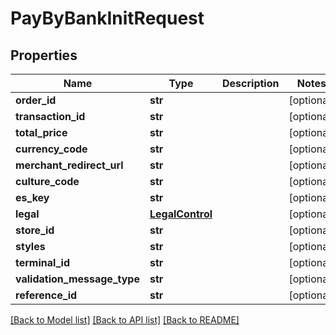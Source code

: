 # PayByBankInitRequest

## Properties
Name | Type | Description | Notes
------------ | ------------- | ------------- | -------------
**order_id** | **str** |  | [optional] 
**transaction_id** | **str** |  | [optional] 
**total_price** | **str** |  | [optional] 
**currency_code** | **str** |  | [optional] 
**merchant_redirect_url** | **str** |  | [optional] 
**culture_code** | **str** |  | [optional] 
**es_key** | **str** |  | [optional] 
**legal** | [**LegalControl**](LegalControl.md) |  | [optional] 
**store_id** | **str** |  | [optional] 
**styles** | **str** |  | [optional] 
**terminal_id** | **str** |  | [optional] 
**validation_message_type** | **str** |  | [optional] 
**reference_id** | **str** |  | [optional] 

[[Back to Model list]](../README.md#documentation-for-models) [[Back to API list]](../README.md#documentation-for-api-endpoints) [[Back to README]](../README.md)


